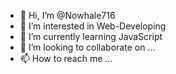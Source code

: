 - 👋 Hi, I’m @Nowhale716
- 👀 I’m interested in Web-Developing
- 🌱 I’m currently learning JavaScript
- 💞️ I’m looking to collaborate on ...
- 📫 How to reach me ...

<!---
Nowhale716/Nowhale716 is a ✨ special ✨ repository because its `README.md` (this file) appears on your GitHub profile.
You can click the Preview link to take a look at your changes.
--->
